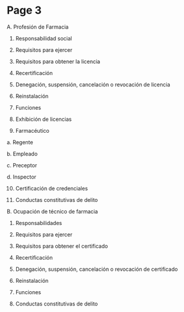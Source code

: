 # Page 3



A. Profesión de Farmacia

1. Responsabilidad social

2. Requisitos para ejercer

3. Requisitos para obtener la licencia

4. Recertificación

5. Denegación, suspensión, cancelación o revocación de licencia

6. Reinstalación

7. Funciones

8. Exhibición de licencias

9. Farmacéutico

a. Regente

b. Empleado

c. Preceptor

d. Inspector

10. Certificación de credenciales

11. Conductas constitutivas de delito

B. Ocupación de técnico de farmacia

1. Responsabilidades

2. Requisitos para ejercer

3. Requisitos para obtener el certificado

4. Recertificación

5. Denegación, suspensión, cancelación o revocación de certificado

6. Reinstalación

7. Funciones

8. Conductas constitutivas de delito

